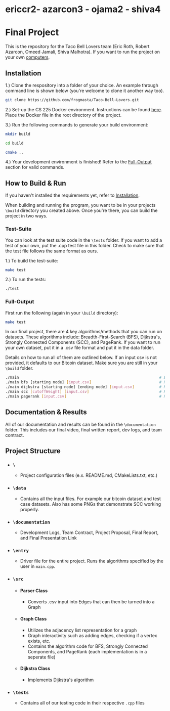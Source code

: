 # ericcr2- azarcon3 - ojama2 - shiva4
# Final Project 

This is the repository for the Taco Bell Lovers team (Eric Roth, Robert Azarcon, Omeed Jamali, Shiva Malhotra). If you want to run the project on your own [computers](https://github.com/frogmasta/Taco-Bell-Lovers#Installation).

## Installation

1.) Clone the respository into a folder of your choice. An example through command line is shown below (you're welcome to clone it another way too). 

```bash
git clone https://github.com/frogmasta/Taco-Bell-Lovers.git
```

2.) Set-up the CS 225 Docker environment. Instructions can be found [here](https://courses.engr.illinois.edu/cs225/fa2022/resources/own-machine/). Place the Docker file in the root directory of the project.

3.) Run the following commands to generate your build environment:
```bash
mkdir build
```

```bash
cd build
```

```bash
cmake ..
```

4.) Your development environment is finished! Refer to the [Full-Output](https://github.com/frogmasta/Taco-Bell-Lovers/edit/master/README.md#full-output)  section for valid commands.

## How to Build & Run

If you haven't installed the requirements yet, refer to [Installation](https://github.com/frogmasta/Taco-Bell-Lovers#Installation). 

When building and running the program, you want to be in your projects ```\build``` directory you created above. Once you're there, you can build the project in two ways.

### Test-Suite

You can look at the test suite code in the ```\tests``` folder. If you want to add a test of your own, put the .cpp test file in this folder. Check to make sure that the test file follows the same format as ours. 

1.) To build the test-suite: 
```bash
make test
```

2.) To run the tests:
```bash
./test
```

### Full-Output
First run the following (again in your ```\build``` directory):
```bash
make test
```

In our final project, there are 4 key algorithms/methods that you can run on datasets. These algorithms include: Breadth-First-Search (BFS), Dijkstra's, Strongly Connected Components (SCC), and PageRank. If you want to run your own dataset, put it in a .csv file format and put it in the data folder.

Details on how to run all of them are outlined below. If an input csv is not provided, it defaults to our Bitcoin dataset. Make sure you are still in your ```\build``` folder.

```bash 
./main                                                              # Executes every algorithm in the suite
./main bfs [starting node] [input.csv]                              # Runs BFS
./main dijkstra [starting node] [ending node] [input.csv]           # Runs Dijkstra's
./main scc [cutoffWeight] [input.csv]                               # Runs Strongly Connected Components
./main pagerank [input.csv]                                         # Runs PageRank
```

## Documentation & Results

All of our documentation and results can be found in the ```\documentation``` folder. This includes our final video, final written report, dev logs, and team contract. 

## Project Structure

* ### ```\```
  * Project configuration files (e.x. README.md, CMakeLists.txt, etc.)
* ### ```\data```
  * Contains all the input files. For example our bitcoin dataset and test case datasets. Also has some PNGs that demonstrate SCC working properly.
* ### ```\documentation```
  * Development Logs, Team Contract, Project Proposal, Final Report, and Final Presentation Link
* ### ```\entry```
  * Driver file for the entire project. Runs the algorithms specified by the user in ```main.cpp```.
* ### ```\src```
  * #### Parser Class
    * Converts .csv input into Edges that can then be turned into a Graph
  * #### Graph Class
    * Utilizes the adjacency list representation for a graph
    * Graph interactivity such as adding edges, checking if a vertex exists, etc.
    * Contains the algorithm code for BFS, Strongly Connected Components, and PageRank (each implementation is in a seperate file)
  * #### Dijkstra Class
    * Implements Dijkstra's algorithm
* ### ```\tests```
  * Contains all of our testing code in their respective ```.cpp``` files
